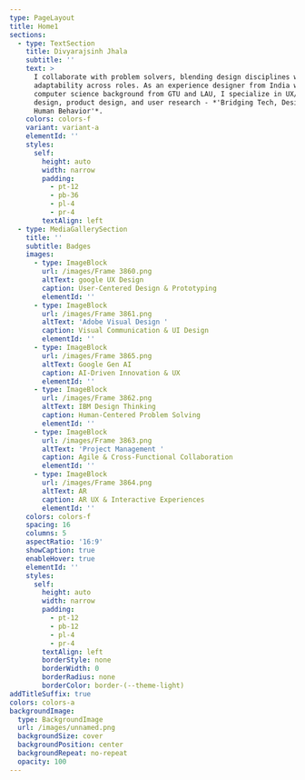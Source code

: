 ```yaml
---
type: PageLayout
title: Home1
sections:
  - type: TextSection
    title: Divyarajsinh Jhala
    subtitle: ''
    text: >
      I collaborate with problem solvers, blending design disciplines with
      adaptability across roles. As an experience designer from India with a
      computer science background from GTU and LAU, I specialize in UX/UI
      design, product design, and user research - *'Bridging Tech, Design, and
      Human Behavior'*.
    colors: colors-f
    variant: variant-a
    elementId: ''
    styles:
      self:
        height: auto
        width: narrow
        padding:
          - pt-12
          - pb-36
          - pl-4
          - pr-4
        textAlign: left
  - type: MediaGallerySection
    title: ''
    subtitle: Badges
    images:
      - type: ImageBlock
        url: /images/Frame 3860.png
        altText: google UX Design
        caption: User-Centered Design & Prototyping
        elementId: ''
      - type: ImageBlock
        url: /images/Frame 3861.png
        altText: 'Adobe Visual Design '
        caption: Visual Communication & UI Design
        elementId: ''
      - type: ImageBlock
        url: /images/Frame 3865.png
        altText: Google Gen AI
        caption: AI-Driven Innovation & UX
        elementId: ''
      - type: ImageBlock
        url: /images/Frame 3862.png
        altText: IBM Design Thinking
        caption: Human-Centered Problem Solving
        elementId: ''
      - type: ImageBlock
        url: /images/Frame 3863.png
        altText: 'Project Management '
        caption: Agile & Cross-Functional Collaboration
        elementId: ''
      - type: ImageBlock
        url: /images/Frame 3864.png
        altText: AR
        caption: AR UX & Interactive Experiences
        elementId: ''
    colors: colors-f
    spacing: 16
    columns: 5
    aspectRatio: '16:9'
    showCaption: true
    enableHover: true
    elementId: ''
    styles:
      self:
        height: auto
        width: narrow
        padding:
          - pt-12
          - pb-12
          - pl-4
          - pr-4
        textAlign: left
        borderStyle: none
        borderWidth: 0
        borderRadius: none
        borderColor: border-(--theme-light)
addTitleSuffix: true
colors: colors-a
backgroundImage:
  type: BackgroundImage
  url: /images/unnamed.png
  backgroundSize: cover
  backgroundPosition: center
  backgroundRepeat: no-repeat
  opacity: 100
---
```

